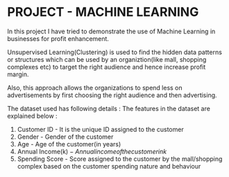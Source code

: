 # PROJECT - MACHINE LEARNING

In this project I have tried to demonstrate the use of Machine Learning in businesses for profit enhancement. 

Unsupervised Learning(Clustering) is used to find the hidden data patterns or structures which can be used by an organiztion(like mall, shopping complexes etc) to target the right audience and hence increase profit margin.

Also, this approach allows the organizations to spend less on advertisements by first choosing the right audience and then advertising.



The dataset used has following details :
The features in the dataset are explained below :

1. Customer ID - It is the unique ID assigned to the customer 
2. Gender - Gender of the customer
3. Age - Age of the customer(in years)
4. Annual Income(k$) - Annual income of the customer in k$
5. Spending Score - Score assigned to the customer by the mall/shopping complex based on the customer spending nature and behaviour



